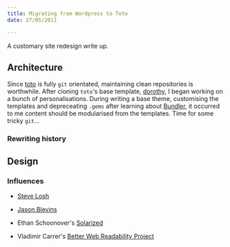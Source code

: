 ```yaml
---
title: Migrating from Wordpress to Toto
date: 27/05/2011

---
```


A customary site redesign write up.

## Architecture

Since [toto][] is fully `git` orientated, maintaining clean repositories is
worthwhile. After cloning `toto`'s base template, [dorothy][], I began working
on a bunch of personalisations. During writing a base theme, customising the
templates and depreceating `.gems` after learning about [Bundler][], it occurred
to me content should be modularised from the templates. Time for some tricky
`git`...

### Rewriting history



## Design

### Influences

* [Steve Losh][sjl]
* [Jason Blevins][jblevins]
* Ethan Schoonover's [Solarized][]
* Vladimir Carrer's [Better Web Readability Project][readability]

  [toto]: http://cloudhead.io/toto
  [dorothy]: https://github.com/cloudhead/dorothy
  [Bundler]: http://gembundler.com/
  [sjl]: http://stevelosh.com/blog/2010/01/moving-from-django-to-hyde/
  [jblevins]: http://jblevins.org/log/kindle-dx
  [Solarized]: http://ethanschoonover.com/solarized
  [readability]: https://code.google.com/p/better-web-readability-project/
